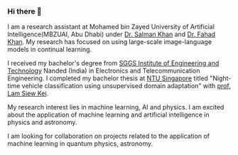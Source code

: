 ### Hi there 👋

<!--
**vgthengane/vgthengane** is a ✨ _special_ ✨ repository because its `README.md` (this file) appears on your GitHub profile.

Here are some ideas to get you started:

- 🔭 I’m currently working on ...
- 🌱 I’m currently learning ...
- 👯 I’m looking to collaborate on ...
- 🤔 I’m looking for help with ...
- 💬 Ask me about ...
- 📫 How to reach me: ...
- 😄 Pronouns: ...
- ⚡ Fun fact: ...
-->

I am a research assistant at Mohamed bin Zayed University of Artificial Intelligence(MBZUAI, Abu Dhabi) under [Dr. Salman Khan](https://salman-h-khan.github.io/) and [Dr. Fahad Khan](https://sites.google.com/view/fahadkhans/home). My research has focused on using large-scale image-language models in continual learning.

I received my bachelor's degree from [SGGS Institute of Engineering and Technology](https://www.sggs.ac.in/) Nanded (India) in Electronics and Telecommunication Engineering. I completed my bachelor thesis at [NTU Singapore](https://www.ntu.edu.sg/) titled "Night-time vehicle classification using unsupervised domain adaptation" with [prof. Lam Siew Kei](https://personal.ntu.edu.sg/assklam/).

My research interest lies in machine learning, AI and physics. I am excited about the application of machine learning and artificial intelligence in physics and astronomy.

I am looking for collaboration on projects related to the application of machine learning in quantum physics, astronomy. 
